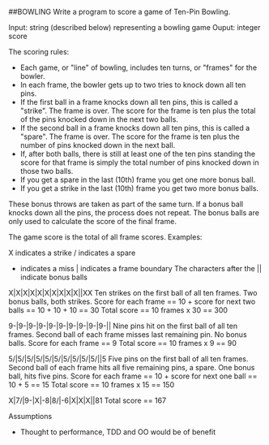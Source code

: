##BOWLING
Write a program to score a game of Ten-Pin Bowling.

>>>
Input: string (described below) representing a bowling game
Ouput: integer score
>>>

The scoring rules:

- Each game, or "line" of bowling, includes ten turns, or "frames" for the bowler.
- In each frame, the bowler gets up to two tries to knock down all ten pins.
- If the first ball in a frame knocks down all ten pins, this is called a "strike". The frame is over. The score for the frame is ten plus the total of the pins knocked down in the next two balls.
- If the second ball in a frame knocks down all ten pins, this is called a "spare". The frame is over. The score for the frame is ten plus the number of pins knocked down in the next ball.
- If, after both balls, there is still at least one of the ten pins standing the score for that frame is simply the total number of pins knocked down in those two balls.
- If you get a spare in the last (10th) frame you get one more bonus ball.
- If you get a strike in the last (10th) frame you get two more bonus balls.

These bonus throws are taken as part of the same turn. If a bonus ball knocks down all the pins, the process does not repeat. The bonus balls are only used to calculate the score of the final frame.

The game score is the total of all frame scores.
Examples:

X indicates a strike
/ indicates a spare
- indicates a miss
| indicates a frame boundary
The characters after the || indicate bonus balls

X|X|X|X|X|X|X|X|X|X||XX
Ten strikes on the first ball of all ten frames.
Two bonus balls, both strikes.
Score for each frame == 10 + score for next two
balls == 10 + 10 + 10 == 30
Total score == 10 frames x 30 == 300

9-|9-|9-|9-|9-|9-|9-|9-|9-|9-||
Nine pins hit on the first ball of all ten frames.
Second ball of each frame misses last remaining pin.
No bonus balls.
Score for each frame == 9
Total score == 10 frames x 9 == 90

5/|5/|5/|5/|5/|5/|5/|5/|5/|5/||5
Five pins on the first ball of all ten frames.
Second ball of each frame hits all five remaining
pins, a spare.
One bonus ball, hits five pins.
Score for each frame == 10 + score for next one
ball == 10 + 5 == 15
Total score == 10 frames x 15 == 150

X|7/|9-|X|-8|8/|-6|X|X|X||81
Total score == 167

Assumptions
- Thought to performance, TDD and OO would be of benefit
